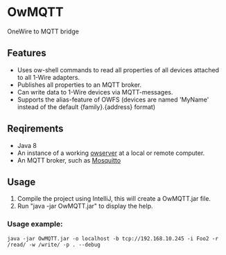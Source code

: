 # OwMQTT
OneWire to MQTT bridge

## Features
  * Uses ow-shell commands to read all properties of all devices attached to all 1-Wire adapters.
  * Publishes all properties to an MQTT broker.
  * Can write data to 1-Wire devices via MQTT-messages.
  * Supports the alias-feature of OWFS (devices are named 'MyName' instead of the default {family}.{address} format)
 
## Reqirements
  * Java 8
  * An instance of a working [owserver](http://owfs.org/index.php?page=owserver) at a local or remote computer.
  * An MQTT broker, such as [Mosquitto](https://mosquitto.org/)
   
## Usage
1. Compile the project using IntelliJ, this will create a OwMQTT.jar file.
2. Run "java -jar OwMQTT.jar" to display the help.

### Usage example:
    java -jar OwMQTT.jar -o localhost -b tcp://192.168.10.245 -i Foo2 -r /read/ -w /write/ -p . --debug
    
